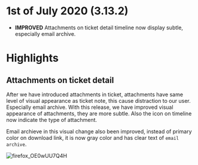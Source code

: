 # 1st of July 2020 (3.13.2)
- **IMPROVED** Attachments on ticket detail timeline now display subtle, especially email archive.

# Highlights

## Attachments on ticket detail
After we have introduced attachments in ticket, attachments have same level of visual appearance as ticket note, this cause distraction to our user. Especially email archive. With this release, we have improved visual appearance of attachments, they are more subtle. Also the icon on timeline now indicate the type of attachment. 

Email archieve in this visual change also been improved, instead of primary color on download link, it is now gray color and has clear text of `email archive`.

![firefox_OE0wUU7Q4H](https://user-images.githubusercontent.com/1712143/86544626-8c5d5c00-bf7c-11ea-9a99-d19cf05c5bb3.png)
